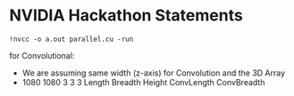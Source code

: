 # NVIDIA Hackathon Statements

`!nvcc -o a.out parallel.cu -run`

for Convolutional:
- We are assuming same width (z-axis) for Convolution and the 3D Array
- 1080 1080 3 3 3
    Length Breadth Height ConvLength ConvBreadth
